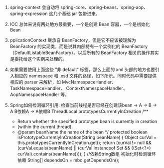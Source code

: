 1. spring-context 会自动将 spring-core、spring-beans、spring-aop、spring-expression 这几个基础 jar 包带进来。
2. IOC 总体来说有两处地方最重要，一个是创建 Bean 容器，一个是初始化 Bean
3. pplicationContext 继承自 BeanFactory，但是它不应该被理解为 BeanFactory 的实现类，而是说其内部持有一个实例化的 BeanFactory（DefaultListableBeanFactory）。以后所有的 BeanFactory 相关的操作其实是委托给这个实例来处理的。
4. 如果需要使用上面这些 ”非 default“ 标签，那么上面的 xml 头部的地方也要引入相应的 namespace 和 .xsd 文件的路径，如下所示。同时代码中需要提供相应的 parser 来解析，如 MvcNamespaceHandler、TaskNamespaceHandler、
ContextNamespaceHandler、AopNamespaceHandler 等。

5. Spring如何检测循环引用: 检查当前线程是否已经在创建该bean
-> A -> B -> A B依赖A -> A依赖B
ThreadLocal<Object> prototypesCurrentlyInCreation
/**
 * Return whether the specified prototype bean is currently in creation
 * (within the current thread).
 * @param beanName the name of the bean
 */
protected boolean isPrototypeCurrentlyInCreation(String beanName) {
    Object curVal = this.prototypesCurrentlyInCreation.get();
	return (curVal != null &&
	(curVal.equals(beanName) || (curVal instanceof Set && ((Set<?>) curVal).contains(beanName))));
}
//依赖String数组 初始化时检测循环依赖
String[] dependsOn = mbd.getDependsOn();
	
	